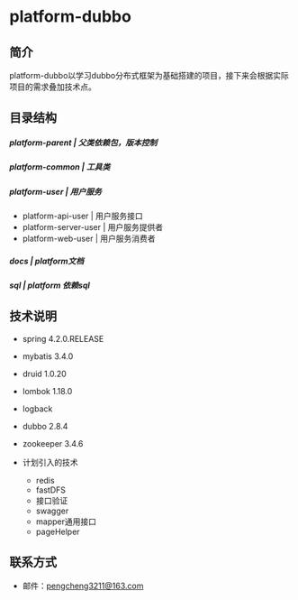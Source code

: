 # platform-dubbo

## 简介

platform-dubbo以学习dubbo分布式框架为基础搭建的项目，接下来会根据实际项目的需求叠加技术点。


## 目录结构 

##### platform-parent |   父类依赖包，版本控制

##### platform-common  |   工具类

##### platform-user  |  用户服务
* platform-api-user      |  用户服务接口
* platform-server-user   |  用户服务提供者
* platform-web-user      |  用户服务消费者

##### docs              |  platform文档

##### sql               |  platform 依赖sql


## 技术说明

- spring 4.2.0.RELEASE
- mybatis 3.4.0
- druid 1.0.20
- lombok 1.18.0
- logback
- dubbo 2.8.4
- zookeeper 3.4.6

- 计划引入的技术
    - redis
    - fastDFS
    - 接口验证
    - swagger
    - mapper通用接口
    - pageHelper
    
## 联系方式

- 邮件：pengcheng3211@163.com

